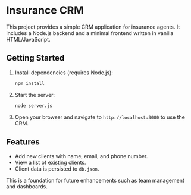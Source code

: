 # Insurance CRM

This project provides a simple CRM application for insurance agents. It includes a Node.js backend and a minimal frontend written in vanilla HTML/JavaScript.

## Getting Started

1. Install dependencies (requires Node.js):
   ```bash
   npm install
   ```

2. Start the server:
   ```bash
   node server.js
   ```

3. Open your browser and navigate to `http://localhost:3000` to use the CRM.

## Features

- Add new clients with name, email, and phone number.
- View a list of existing clients.
- Client data is persisted to `db.json`.

This is a foundation for future enhancements such as team management and dashboards.
